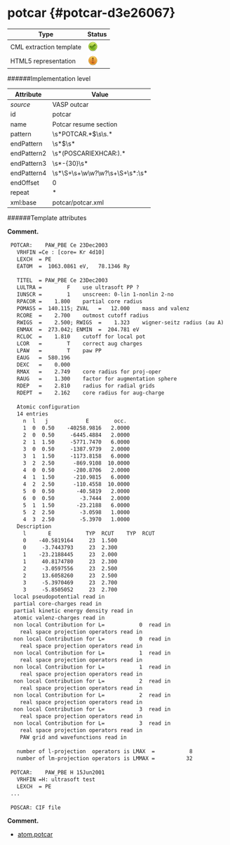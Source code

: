 # potcar {#potcar-d3e26067}


| Type                                                                                                                                                | Status                                                                                                                                              |
|----|----|
| CML extraction template                                                                                                                             | ![](/imgs/Total.png)                                                                                                                                |
| HTML5 representation                                                                                                                                | ![](/imgs/Partial.png)                                                                                                                              |

######Implementation level

| Attribute                                                                                                                                           | Value                                                                                                                                               |
|----|----|
| *source*                                                                                                                                            | VASP outcar                                                                                                                                         |
| id                                                                                                                                                  | potcar                                                                                                                                              |
| name                                                                                                                                                | Potcar resume section                                                                                                                               |
| pattern                                                                                                                                             | \\s\*POTCAR.\*\$\\s\\s.\*                                                                                                                           |
| endPattern                                                                                                                                          | \\s\*\$\\s\*                                                                                                                                        |
| endPattern2                                                                                                                                         | \\s\*(POSCARIEXHCAR:).\*                                                                                                                            |
| endPattern3                                                                                                                                         | \\s\*-{30}\\s\*                                                                                                                                     |
| endPattern4                                                                                                                                         | \\s\*\\S+\\s+\\w\\w?\\w?\\s+\\S+\\s\*:\\s\*                                                                                                         |
| endOffset                                                                                                                                           | 0                                                                                                                                                   |
| repeat                                                                                                                                              | \*                                                                                                                                                  |
| xml:base                                                                                                                                            | potcar/potcar.xml                                                                                                                                   |

######Template attributes

**Comment.**

           
     POTCAR:    PAW_PBE Ce 23Dec2003                  
       VRHFIN =Ce : [core= Kr 4d10]                                                 
       LEXCH  = PE                                                                  
       EATOM  =  1063.0861 eV,   78.1346 Ry                                         
                                                                                    
       TITEL  = PAW_PBE Ce 23Dec2003                                                
       LULTRA =        F    use ultrasoft PP ?                                      
       IUNSCR =        1    unscreen: 0-lin 1-nonlin 2-no                           
       RPACOR =    1.800    partial core radius                                     
       POMASS =  140.115; ZVAL   =   12.000    mass and valenz                      
       RCORE  =    2.700    outmost cutoff radius                                   
       RWIGS  =    2.500; RWIGS  =    1.323    wigner-seitz radius (au A)           
       ENMAX  =  273.042; ENMIN  =  204.781 eV                                      
       RCLOC  =    1.810    cutoff for local pot                                    
       LCOR   =        T    correct aug charges                                     
       LPAW   =        T    paw PP                                                  
       EAUG   =  580.196                                                            
       DEXC   =    0.000                                                            
       RMAX   =    2.749    core radius for proj-oper                               
       RAUG   =    1.300    factor for augmentation sphere                          
       RDEP   =    2.810    radius for radial grids                                 
       RDEPT  =    2.162    core radius for aug-charge                              
                                                                                    
       Atomic configuration                                                         
       14 entries                                                                   
         n  l   j            E        occ.                                          
         1  0  0.50    -40258.9816   2.0000                                         
         2  0  0.50     -6445.4884   2.0000                                         
         2  1  1.50     -5771.7470   6.0000                                         
         3  0  0.50     -1387.9739   2.0000                                         
         3  1  1.50     -1173.8158   6.0000                                         
         3  2  2.50      -869.9108  10.0000                                         
         4  0  0.50      -280.8706   2.0000                                         
         4  1  1.50      -210.9815   6.0000                                         
         4  2  2.50      -110.4558  10.0000                                         
         5  0  0.50       -40.5819   2.0000                                         
         6  0  0.50        -3.7444   2.0000                                         
         5  1  1.50       -23.2188   6.0000                                         
         5  2  2.50        -3.0598   1.0000                                         
         4  3  2.50        -5.3970   1.0000                                         
       Description                                                                  
         l       E           TYP  RCUT    TYP  RCUT                                 
         0    -40.5819164     23  1.500                                             
         0     -3.7443793     23  2.300                                             
         1    -23.2188445     23  2.000                                             
         1     40.8174780     23  2.300                                             
         2     -3.0597556     23  2.500                                             
         2     13.6058260     23  2.500                                             
         3     -5.3970469     23  2.700                                             
         3     -5.8505052     23  2.700                                             
      local pseudopotential read in
      partial core-charges read in
      partial kinetic energy density read in
      atomic valenz-charges read in
      non local Contribution for L=           0  read in
        real space projection operators read in
      non local Contribution for L=           0  read in
        real space projection operators read in
      non local Contribution for L=           1  read in
        real space projection operators read in
      non local Contribution for L=           1  read in
        real space projection operators read in
      non local Contribution for L=           2  read in
        real space projection operators read in
      non local Contribution for L=           2  read in
        real space projection operators read in
      non local Contribution for L=           3  read in
        real space projection operators read in
      non local Contribution for L=           3  read in
        real space projection operators read in
        PAW grid and wavefunctions read in
     
       number of l-projection  operators is LMAX  =           8
       number of lm-projection operators is LMMAX =          32
     
     POTCAR:    PAW_PBE H 15Jun2001                   
       VRHFIN =H: ultrasoft test                                                    
       LEXCH  = PE                                                                  
     ...
     
     POSCAR: CIF file 
        

**Comment.**

-   [atom.potcar](/out/md/cml/vasp_outcar/atom.potcar-d3e26074)


